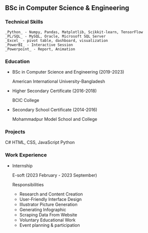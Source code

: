 ## BSc in Computer Science & Engineering

### Technical Skills
```
_Python_ - Numpy, Pandas, Matplotlib, Scikkit-learn, TensorFlow
_PL/SQL_ - MySQL, Oracle, Microsoft SQL Server
_Excel_ - pivot table, dashboard, visualization
_PowerBI_ - Interactive Session
_Powerpoint_ - Report, Animation
```

### Education
- BSc in Computer Science and Engineering (2019-2023)
  
  American International University-Bangladesh

- Higher Secondary Certificate (2016-2018)

  BCIC College

- Secondary School Certificate (2014-2016)

  Mohammadpur Model School and College

  
### Projects
C#
HTML, CSS, JavaScript
Python


### Work Experience
- Internship
  
  E-soft (2023 February - 2023 September)

  Responsibilities
  - Research and Content Creation
  - User-Friendly Interface Design
  - Illustrator Picture Generation
  - Generating Infographic
  - Scraping Data From Website
  - Voluntary Educational Work
  - Event planning & participation
  
